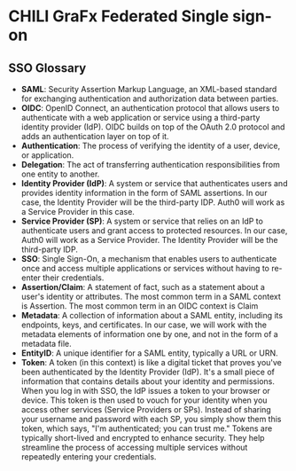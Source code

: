 # CHILI GraFx Federated Single sign-on

## SSO Glossary

- **SAML**: Security Assertion Markup Language, an XML-based standard for exchanging authentication and authorization data between parties.
- **OIDC**: OpenID Connect, an authentication protocol that allows users to authenticate with a web application or service using a third-party identity provider (IdP). OIDC builds on top of the OAuth 2.0 protocol and adds an authentication layer on top of it.
- **Authentication**: The process of verifying the identity of a user, device, or application.
- **Delegation**: The act of transferring authentication responsibilities from one entity to another.
- **Identity Provider (IdP)**: A system or service that authenticates users and provides identity information in the form of SAML assertions. In our case, the Identity Provider will be the third-party IDP. Auth0 will work as a Service Provider in this case.
- **Service Provider (SP)**: A system or service that relies on an IdP to authenticate users and grant access to protected resources. In our case, Auth0 will work as a Service Provider. The Identity Provider will be the third-party IDP.
- **SSO**: Single Sign-On, a mechanism that enables users to authenticate once and access multiple applications or services without having to re-enter their credentials.
- **Assertion/Claim**: A statement of fact, such as a statement about a user's identity or attributes. The most common term in a SAML context is Assertion. The most common term in an OIDC context is Claim
- **Metadata**: A collection of information about a SAML entity, including its endpoints, keys, and certificates. In our case, we will work with the metadata elements of information one by one, and not in the form of a metadata file.
- **EntityID**: A unique identifier for a SAML entity, typically a URL or URN.
- **Token**: A token (in this context) is like a digital ticket that proves you've been authenticated by the Identity Provider (IdP). It's a small piece of information that contains details about your identity and permissions. When you log in with SSO, the IdP issues a token to your browser or device. This token is then used to vouch for your identity when you access other services (Service Providers or SPs). Instead of sharing your username and password with each SP, you simply show them this token, which says, "I'm authenticated; you can trust me." Tokens are typically short-lived and encrypted to enhance security. They help streamline the process of accessing multiple services without repeatedly entering your credentials.